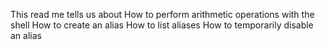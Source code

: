 This read me tells us about
How to perform arithmetic operations with the shell
How to create an alias
How to list aliases
How to temporarily disable an alias
